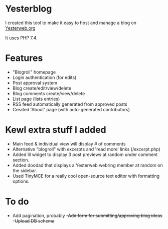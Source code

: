 # Yesterblog

I created this tool to make it easy to host and manage a blog on [Yesterweb.org](https://yesterweb.org/)

It uses PHP 7.4.

# Features
- "Blogroll" homepage
- Login authentication (for edits)
- Post approval system
- Blog create/edit/view/delete
- Blog comments create/view/delete
- List page (lists entries)
- RSS feed automatically generated from approved posts
- Created 'About' page (with auto-generated contributors)

# Kewl extra stuff I added
- Main feed & individual view will display # of comments
- Alternative "blogroll" with excerpts and 'read more' links (/excerpt.php)
- Added lil widget to display 3 post previews at random under comment section.
- Added doodad that displays a Yesterweb webring member at random on the sidebar.
- Used TinyMCE for a really cool open-source text editor with formatting options.

# To do
- Add pagination, probably
-~~Add form for submitting/approving blog ideas~~
-~~Upload DB schema~~